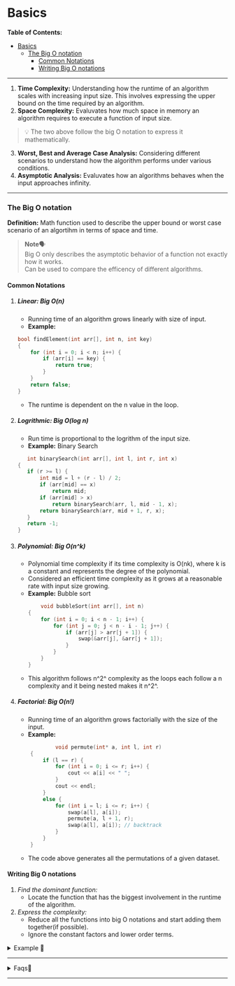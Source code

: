 # Basics
**Table of Contents:**
- [Basics](#basics)
    - [The Big O notation](#the-big-o-notation)
      - [Common Notations](#common-notations)
      - [Writing Big O notations](#writing-big-o-notations)
----
1. **Time Complexity:** Understanding how the runtime of an algorithm scales with increasing input size. This involves expressing the upper bound on the time required by an algorithm.   
2. **Space Complexity:** Evaluvates how much space in memory an algorithm requires to execute a function of input size.
> 💡
> The two above follow the big O notation to express it mathematically.
3. **Worst, Best and Average Case Analysis:** Considering different scenarios to understand how the algorithm performs under various conditions.
4. **Asymptotic Analysis:** Evaluvates how an algorithms behaves when the input approaches infinity.
----
### The Big O notation
**Definition:** Math function used to describe the upper bound or worst case scenario of an algortihm in terms of space and time.

>**Note**🗣️  
> Big O only describes the asymptotic behavior of a function not exactly how it works.  
> Can be used to compare the efficency of different algorithms.  

#### Common Notations  
1. ##### Linear: Big O(n)
   - Running time of an algorithm grows linearly with size of input.
   - **Example:** 
    ```c
    bool findElement(int arr[], int n, int key)
    {
        for (int i = 0; i < n; i++) {
            if (arr[i] == key) {
                return true;
            }
        }
        return false;
    }
    ```
     - The runtime is dependent on the n value in the loop.

2. ##### Logrithmic: Big O(log n)
    - Run time is proportional to the logrithm of the input size.
    - **Example:** Binary Search
     ```c
        int binarySearch(int arr[], int l, int r, int x)
    {
        if (r >= l) {
            int mid = l + (r - l) / 2;
            if (arr[mid] == x)
                return mid;
            if (arr[mid] > x)
                return binarySearch(arr, l, mid - 1, x);
            return binarySearch(arr, mid + 1, r, x);
        }
        return -1;
    }
    ```

3. ##### Polynomial: Big O(n^k)
    - Polynomial time complexity if its time complexity is O(nk), where k is a constant and represents the degree of the polynomial.
    - Considered an efficient time complexity as it grows at a reasonable rate with input size growing.
    - **Example:** Bubble sort
        ```c
            void bubbleSort(int arr[], int n)
        {
            for (int i = 0; i < n - 1; i++) {
                for (int j = 0; j < n - i - 1; j++) {
                    if (arr[j] > arr[j + 1]) {
                        swap(&arr[j], &arr[j + 1]);
                    }
                }
            }
        }
        ```
     - This algorithm follows n^2^ complexity as the loops each follow a n complexity and it being nested makes it n^2^.
  
4. ##### Factorial: Big O(n!)
    - Running time of an algorithm grows factorially with the size of the input.
    - **Example:**
    ```c
                void permute(int* a, int l, int r)
        {
            if (l == r) {
                for (int i = 0; i <= r; i++) {
                    cout << a[i] << " ";
                }
                cout << endl;
            }
            else {
                for (int i = l; i <= r; i++) {
                    swap(a[l], a[i]);
                    permute(a, l + 1, r);
                    swap(a[l], a[i]); // backtrack
                }
            }
        }
    ```
    - The code above generates all the permutations of a given dataset.

#### Writing Big O notations
1. *Find the dominant function:*
   - Locate the function that has the biggest involvement in the runtime of the algorithm.
2. *Express the complexity:*
    - Reduce all the functions into big O notations and start adding them together(if possible).
    - Ignore the constant factors and lower order terms.
<details>
<summary> Example 🚨 </summary>

`findelement` function
```c
bool findElement(int arr[], int n, int key)
{
    for (int i = 0; i < n; i++) {
        if (arr[i] == key) {
            return true;
        }
    }
    return false;
}

```
1. *Find the dominant function:* The dominant operation in this function is the loop that iterates through the array.
2. *Express the Complexity:* The loop executes n times, so the time complexity is O(n).
3. *Determine the Growth Order:* Since the time complexity is O(n), the growth order is linear.
    
</details>

----
<details>
<summary> Faqs📝 </summary>

idk yet bruh this yall figure out.

</details>

----




